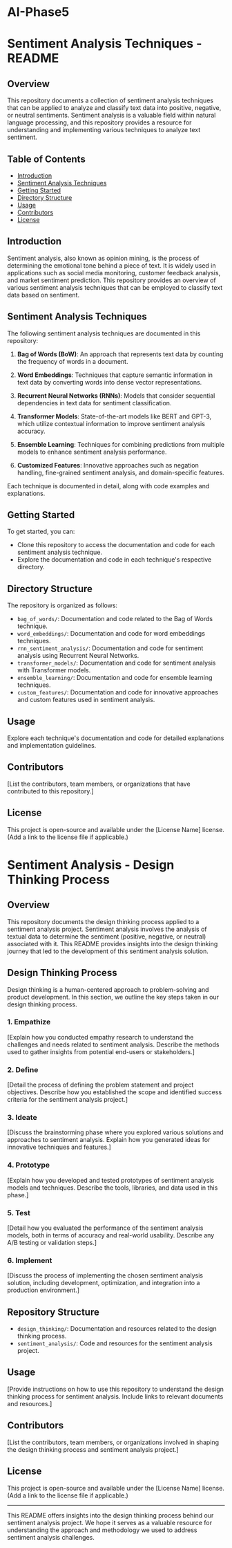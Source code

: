 # AI-Phase5
 # Sentiment Analysis Techniques - README

## Overview

This repository documents a collection of sentiment analysis techniques that can be applied to analyze and classify text data into positive, negative, or neutral sentiments. Sentiment analysis is a valuable field within natural language processing, and this repository provides a resource for understanding and implementing various techniques to analyze text sentiment.

## Table of Contents

- [Introduction](#introduction)
- [Sentiment Analysis Techniques](#sentiment-analysis-techniques)
- [Getting Started](#getting-started)
- [Directory Structure](#directory-structure)
- [Usage](#usage)
- [Contributors](#contributors)
- [License](#license)

## Introduction

Sentiment analysis, also known as opinion mining, is the process of determining the emotional tone behind a piece of text. It is widely used in applications such as social media monitoring, customer feedback analysis, and market sentiment prediction. This repository provides an overview of various sentiment analysis techniques that can be employed to classify text data based on sentiment.

## Sentiment Analysis Techniques

The following sentiment analysis techniques are documented in this repository:

1. **Bag of Words (BoW)**: An approach that represents text data by counting the frequency of words in a document.

2. **Word Embeddings**: Techniques that capture semantic information in text data by converting words into dense vector representations.

3. **Recurrent Neural Networks (RNNs)**: Models that consider sequential dependencies in text data for sentiment classification.

4. **Transformer Models**: State-of-the-art models like BERT and GPT-3, which utilize contextual information to improve sentiment analysis accuracy.

5. **Ensemble Learning**: Techniques for combining predictions from multiple models to enhance sentiment analysis performance.

6. **Customized Features**: Innovative approaches such as negation handling, fine-grained sentiment analysis, and domain-specific features.

Each technique is documented in detail, along with code examples and explanations.

## Getting Started

To get started, you can:

- Clone this repository to access the documentation and code for each sentiment analysis technique.
- Explore the documentation and code in each technique's respective directory.

## Directory Structure

The repository is organized as follows:

- `bag_of_words/`: Documentation and code related to the Bag of Words technique.
- `word_embeddings/`: Documentation and code for word embeddings techniques.
- `rnn_sentiment_analysis/`: Documentation and code for sentiment analysis using Recurrent Neural Networks.
- `transformer_models/`: Documentation and code for sentiment analysis with Transformer models.
- `ensemble_learning/`: Documentation and code for ensemble learning techniques.
- `custom_features/`: Documentation and code for innovative approaches and custom features used in sentiment analysis.

## Usage

Explore each technique's documentation and code for detailed explanations and implementation guidelines.

## Contributors

[List the contributors, team members, or organizations that have contributed to this repository.]

## License

This project is open-source and available under the [License Name] license. (Add a link to the license file if applicable.)
# Sentiment Analysis - Design Thinking Process

## Overview

This repository documents the design thinking process applied to a sentiment analysis project. Sentiment analysis involves the analysis of textual data to determine the sentiment (positive, negative, or neutral) associated with it. This README provides insights into the design thinking journey that led to the development of this sentiment analysis solution.

## Design Thinking Process

Design thinking is a human-centered approach to problem-solving and product development. In this section, we outline the key steps taken in our design thinking process.

### 1. Empathize

[Explain how you conducted empathy research to understand the challenges and needs related to sentiment analysis. Describe the methods used to gather insights from potential end-users or stakeholders.]

### 2. Define

[Detail the process of defining the problem statement and project objectives. Describe how you established the scope and identified success criteria for the sentiment analysis project.]

### 3. Ideate

[Discuss the brainstorming phase where you explored various solutions and approaches to sentiment analysis. Explain how you generated ideas for innovative techniques and features.]

### 4. Prototype

[Explain how you developed and tested prototypes of sentiment analysis models and techniques. Describe the tools, libraries, and data used in this phase.]

### 5. Test

[Detail how you evaluated the performance of the sentiment analysis models, both in terms of accuracy and real-world usability. Describe any A/B testing or validation steps.]

### 6. Implement

[Discuss the process of implementing the chosen sentiment analysis solution, including development, optimization, and integration into a production environment.]

## Repository Structure

- `design_thinking/`: Documentation and resources related to the design thinking process.
- `sentiment_analysis/`: Code and resources for the sentiment analysis project.

## Usage

[Provide instructions on how to use this repository to understand the design thinking process for sentiment analysis. Include links to relevant documents and resources.]

## Contributors

[List the contributors, team members, or organizations involved in shaping the design thinking process and sentiment analysis project.]

## License

This project is open-source and available under the [License Name] license. (Add a link to the license file if applicable.)

---

This README offers insights into the design thinking process behind our sentiment analysis project. We hope it serves as a valuable resource for understanding the approach and methodology we used to address sentiment analysis challenges.
